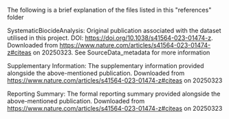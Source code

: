 The following is a brief explanation of the files listed in this "references" folder

SystematicBiocideAnalysis: Original publication associated with the dataset utilised in this project. DOI: https://doi.org/10.1038/s41564-023-01474-z. Downloaded from https://www.nature.com/articles/s41564-023-01474-z#citeas on 20250323. See SourceData_metadata for more information

Supplementary Information: The supplementary information provided alongside the above-mentioned publication. Downloaded from https://www.nature.com/articles/s41564-023-01474-z#citeas on 20250323

Reporting Summary: The formal reporting summary provided alongside the above-mentioned publication. Downloaded from https://www.nature.com/articles/s41564-023-01474-z#citeas on 20250323

